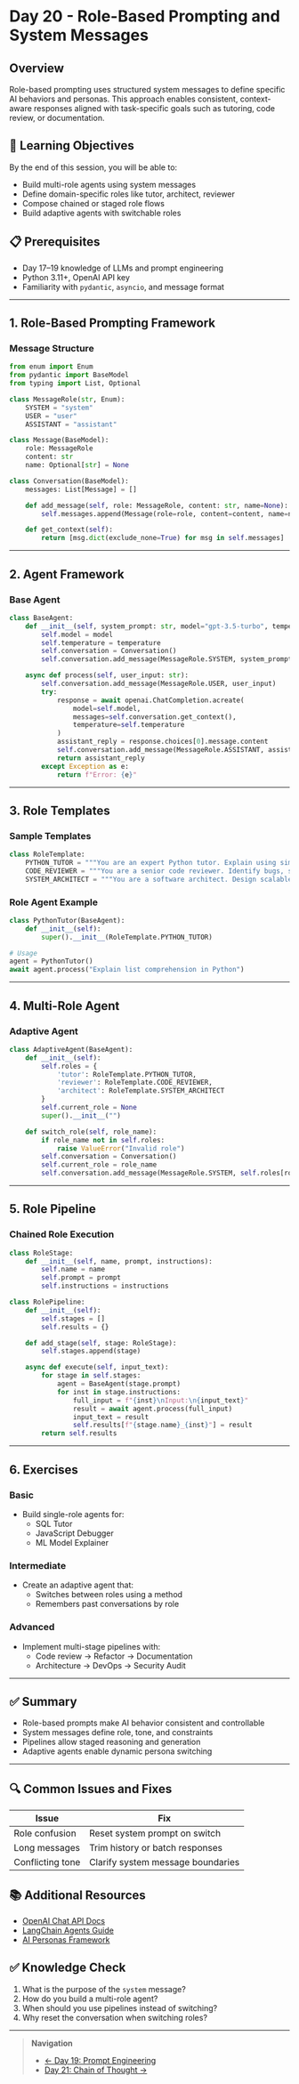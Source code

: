 # Day 20 - Role-Based Prompting and System Messages

## Overview
Role-based prompting uses structured system messages to define specific AI behaviors and personas. This approach enables consistent, context-aware responses aligned with task-specific goals such as tutoring, code review, or documentation.

## 🌟 Learning Objectives
By the end of this session, you will be able to:
- Build multi-role agents using system messages
- Define domain-specific roles like tutor, architect, reviewer
- Compose chained or staged role flows
- Build adaptive agents with switchable roles

## 📋 Prerequisites
- Day 17–19 knowledge of LLMs and prompt engineering
- Python 3.11+, OpenAI API key
- Familiarity with `pydantic`, `asyncio`, and message format

---

## 1. Role-Based Prompting Framework

### Message Structure
```python
from enum import Enum
from pydantic import BaseModel
from typing import List, Optional

class MessageRole(str, Enum):
    SYSTEM = "system"
    USER = "user"
    ASSISTANT = "assistant"

class Message(BaseModel):
    role: MessageRole
    content: str
    name: Optional[str] = None

class Conversation(BaseModel):
    messages: List[Message] = []

    def add_message(self, role: MessageRole, content: str, name=None):
        self.messages.append(Message(role=role, content=content, name=name))

    def get_context(self):
        return [msg.dict(exclude_none=True) for msg in self.messages]
```

---

## 2. Agent Framework

### Base Agent
```python
class BaseAgent:
    def __init__(self, system_prompt: str, model="gpt-3.5-turbo", temperature=0.7):
        self.model = model
        self.temperature = temperature
        self.conversation = Conversation()
        self.conversation.add_message(MessageRole.SYSTEM, system_prompt)

    async def process(self, user_input: str):
        self.conversation.add_message(MessageRole.USER, user_input)
        try:
            response = await openai.ChatCompletion.acreate(
                model=self.model,
                messages=self.conversation.get_context(),
                temperature=self.temperature
            )
            assistant_reply = response.choices[0].message.content
            self.conversation.add_message(MessageRole.ASSISTANT, assistant_reply)
            return assistant_reply
        except Exception as e:
            return f"Error: {e}"
```

---

## 3. Role Templates

### Sample Templates
```python
class RoleTemplate:
    PYTHON_TUTOR = """You are an expert Python tutor. Explain using simple analogies, code examples, and best practices."""
    CODE_REVIEWER = """You are a senior code reviewer. Identify bugs, suggest improvements, and explain your reasoning."""
    SYSTEM_ARCHITECT = """You are a software architect. Design scalable and secure systems with modern practices."""
```

### Role Agent Example
```python
class PythonTutor(BaseAgent):
    def __init__(self):
        super().__init__(RoleTemplate.PYTHON_TUTOR)

# Usage
agent = PythonTutor()
await agent.process("Explain list comprehension in Python")
```

---

## 4. Multi-Role Agent

### Adaptive Agent
```python
class AdaptiveAgent(BaseAgent):
    def __init__(self):
        self.roles = {
            'tutor': RoleTemplate.PYTHON_TUTOR,
            'reviewer': RoleTemplate.CODE_REVIEWER,
            'architect': RoleTemplate.SYSTEM_ARCHITECT
        }
        self.current_role = None
        super().__init__("")

    def switch_role(self, role_name):
        if role_name not in self.roles:
            raise ValueError("Invalid role")
        self.conversation = Conversation()
        self.current_role = role_name
        self.conversation.add_message(MessageRole.SYSTEM, self.roles[role_name])
```

---

## 5. Role Pipeline

### Chained Role Execution
```python
class RoleStage:
    def __init__(self, name, prompt, instructions):
        self.name = name
        self.prompt = prompt
        self.instructions = instructions

class RolePipeline:
    def __init__(self):
        self.stages = []
        self.results = {}

    def add_stage(self, stage: RoleStage):
        self.stages.append(stage)

    async def execute(self, input_text):
        for stage in self.stages:
            agent = BaseAgent(stage.prompt)
            for inst in stage.instructions:
                full_input = f"{inst}\nInput:\n{input_text}"
                result = await agent.process(full_input)
                input_text = result
                self.results[f"{stage.name}_{inst}"] = result
        return self.results
```

---

## 6. Exercises

### Basic
- Build single-role agents for:
  - SQL Tutor
  - JavaScript Debugger
  - ML Model Explainer

### Intermediate
- Create an adaptive agent that:
  - Switches between roles using a method
  - Remembers past conversations by role

### Advanced
- Implement multi-stage pipelines with:
  - Code review → Refactor → Documentation
  - Architecture → DevOps → Security Audit

---

## ✅ Summary
- Role-based prompts make AI behavior consistent and controllable
- System messages define role, tone, and constraints
- Pipelines allow staged reasoning and generation
- Adaptive agents enable dynamic persona switching

---

## 🔍 Common Issues and Fixes
| Issue | Fix |
|-------|------|
| Role confusion | Reset system prompt on switch |
| Long messages | Trim history or batch responses |
| Conflicting tone | Clarify system message boundaries |

## 📚 Additional Resources
- [OpenAI Chat API Docs](https://platform.openai.com/docs/guides/gpt)
- [LangChain Agents Guide](https://docs.langchain.com/docs/components/agents/)
- [AI Personas Framework](https://github.com/ai-personas)

## ✅ Knowledge Check
1. What is the purpose of the `system` message?
2. How do you build a multi-role agent?
3. When should you use pipelines instead of switching?
4. Why reset the conversation when switching roles?

---

> **Navigation**
> - [← Day 19: Prompt Engineering](19-Python-Prompt-Engineering.md)
> - [Day 21: Chain of Thought →](21-Python-Chain-Of-Thought.md)


